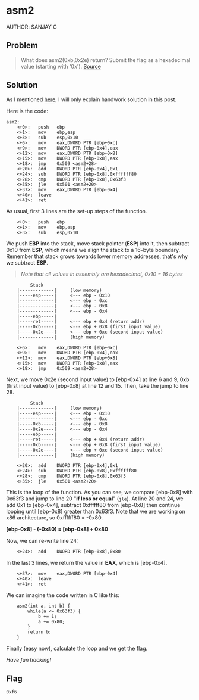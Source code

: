 # asm2
AUTHOR: SANJAY C
## Problem
> What does asm2(0xb,0x2e) return? Submit the flag as a hexadecimal value (starting with '0x'). [Source](https://github.com/Henry1601/PicoCTF-Writeup/blob/9caa979d09341e7326d72a19b2862da2f389e28a/Reverse%20Engineering/asm2/test2.S)
## Solution
As I mentioned [here](https://github.com/Henry1601/PicoCTF-Writeup/blob/ac4c178de5946ae21a2cbeabbe06448f9dd20d17/Reverse%20Engineering/asm1/README.md), I will only explain handwork solution in this post.

Here is the code:
```
asm2:
	<+0>:	push   ebp
	<+1>:	mov    ebp,esp
	<+3>:	sub    esp,0x10
	<+6>:	mov    eax,DWORD PTR [ebp+0xc]
	<+9>:	mov    DWORD PTR [ebp-0x4],eax
	<+12>:	mov    eax,DWORD PTR [ebp+0x8]
	<+15>:	mov    DWORD PTR [ebp-0x8],eax
	<+18>:	jmp    0x509 <asm2+28>
	<+20>:	add    DWORD PTR [ebp-0x4],0x1
	<+24>:	sub    DWORD PTR [ebp-0x8],0xffffff80
	<+28>:	cmp    DWORD PTR [ebp-0x8],0x63f3
	<+35>:	jle    0x501 <asm2+20>
	<+37>:	mov    eax,DWORD PTR [ebp-0x4]
	<+40>:	leave  
	<+41>:	ret
```
As usual, first 3 lines are the set-up steps of the function.
```
	<+0>:	push   ebp
	<+1>:	mov    ebp,esp
	<+3>:	sub    esp,0x10
```
We push **EBP** into the stack, move stack pointer (**ESP**) into it, then subtract 0x10 from **ESP**, which means we align the stack to a 16-byte boundary. Remember that stack grows towards lower memory addresses, that's why we subtract **ESP**.
> *Note that all values in assembly are hexadecimal, 0x10 = 16 bytes*
```
	     Stack
	|-------------|		(low memory)
	|-----esp-----|		<--- ebp - 0x10
	|-------------|		<--- ebp - 0xc
	|-------------|		<--- ebp - 0x8
	|-------------|		<--- ebp - 0x4
	|-----ebp-----|
	|-----ret-----|		<--- ebp + 0x4 (return addr)
	|-----0xb-----|		<--- ebp + 0x8 (first input value)
	|-----0x2e----|		<--- ebp + 0xc (second input value)
	|-------------|		(high memory)
```
```
	<+6>:	mov    eax,DWORD PTR [ebp+0xc]
	<+9>:	mov    DWORD PTR [ebp-0x4],eax
	<+12>:	mov    eax,DWORD PTR [ebp+0x8]
	<+15>:	mov    DWORD PTR [ebp-0x8],eax
	<+18>:	jmp    0x509 <asm2+28>
```
Next, we move 0x2e (second input value) to [ebp-0x4] at line 6 and 9, 0xb (first input value) to [ebp-0x8] at line 12 and 15. Then, take the jump to line 28.
```
	     Stack
	|-------------|		(low memory)
	|-----esp-----|		<--- ebp - 0x10
	|-------------|		<--- ebp - 0xc
	|-----0xb-----|		<--- ebp - 0x8
	|-----0x2e----|		<--- ebp - 0x4
	|-----ebp-----|
	|-----ret-----|		<--- ebp + 0x4 (return addr)
	|-----0xb-----|		<--- ebp + 0x8 (first input value)
	|-----0x2e----|		<--- ebp + 0xc (second input value)
	|-------------|		(high memory)
```
```
	<+20>:	add    DWORD PTR [ebp-0x4],0x1
	<+24>:	sub    DWORD PTR [ebp-0x8],0xffffff80
	<+28>:	cmp    DWORD PTR [ebp-0x8],0x63f3
	<+35>:	jle    0x501 <asm2+20>
```
This is the loop of the function. As you can see, we compare [ebp-0x8] with 0x63f3 and jump to line 20 "**if less or equal**" (`jle`). At line 20 and 24, we add 0x1 to [ebp-0x4], subtract 0xffffff80 from [ebp-0x8] then continue looping until [ebp-0x8] greater than 0x63f3. Note that we are working on x86 architecture, so 0xffffff80 = -0x80.

**[ebp-0x8] - (-0x80) = [ebp-0x8] + 0x80**

Now, we can re-write line 24:
```
	<+24>:  add    DWORD PTR [ebp-0x8],0x80
```
In the last 3 lines, we return the value in **EAX**, which is [ebp-0x4].
```
	<+37>:	mov    eax,DWORD PTR [ebp-0x4]
	<+40>:	leave  
	<+41>:	ret
```
We can imagine the code written in C like this:
```
	asm2(int a, int b) {
		while(a <= 0x63f3) {
			b += 1;
			a += 0x80;
		}
		return b;
	}
```
Finally (easy now), calculate the loop and we get the flag.

*Have fun hacking!*
## Flag
`0xf6`
